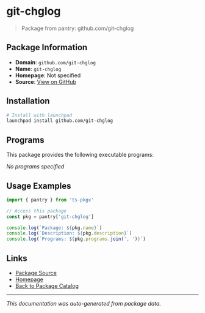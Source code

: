 # git-chglog

> Package from pantry: github.com/git-chglog

## Package Information

- **Domain**: `github.com/git-chglog`
- **Name**: `git-chglog`
- **Homepage**: Not specified
- **Source**: [View on GitHub](https://github.com/pkgxdev/pantry/tree/main/projects/github.com/git-chglog/package.yml)

## Installation

```bash
# Install with launchpad
launchpad install github.com/git-chglog
```

## Programs

This package provides the following executable programs:

*No programs specified*

## Usage Examples

```typescript
import { pantry } from 'ts-pkgx'

// Access this package
const pkg = pantry['git-chglog']

console.log(`Package: ${pkg.name}`)
console.log(`Description: ${pkg.description}`)
console.log(`Programs: ${pkg.programs.join(', ')}`)
```

## Links

- [Package Source](https://github.com/pkgxdev/pantry/tree/main/projects/github.com/git-chglog/package.yml)
- [Homepage](#)
- [Back to Package Catalog](../../../package-catalog.md)

---

*This documentation was auto-generated from package data.*
